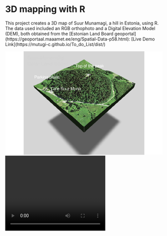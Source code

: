 # 3D mapping with R
<p>
This project creates a 3D map of Suur Munamagi, a hill in Estonia, using R. The data used included an RGB orthophoto and a Digital Elevation Model (DEM), both obtained from the [Estonian Land Board geoportal](https://geoportaal.maaamet.ee/eng/Spatial-Data-p58.html): [Live Demo Link](https://mutugi-c.github.io/To_do_List/dist/)
</p>

<img src="https://github.com/mutugi-c/3D-mapping_R/blob/main/Suur_munamagi.png">

<video width="320" height="240" controls>
  <source src="https://github.com/mutugi-c/3D-mapping_R/blob/main/Suur_Munamagi.mp4" type="video/mp4">
</video>
